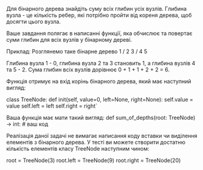 Для бінарного дерева знайдіть суму всіх глибин усіх вузлів. Глибина вузла - це кількість ребер, які потрібно пройти від кореня дерева, щоб досягти цього вузла.

Ваше завдання полягає в написанні функції, яка обчислює та повертає суми глибин для всіх вузлів у бінарному дереві.

Приклад: Розглянемо таке бінарне дерево 1 / 2 3 / 4 5

Глибина вузла 1 - 0, глибина вузла 2 та 3 становить 1, а глибина вузлів 4 та 5 - 2. Сума глибин всіх вузлів дорівнює 0 + 1 + 1 + 2 + 2 = 6.

Функція отримує на вхід корінь бінарного дерева, який має наступний вигляд:

class TreeNode: def init(self, value=0, left=None, right=None): self.value = value self.left = left self.right = right`

Ваша функція має мати такий вигляд: def sum_of_depths(root: TreeNode) -> int: # ваш код

Реалізація даної задачі не вимагає написання коду вставки чи виділення елементів з бінарного дерева. У тесті ви можете створити достатню кількість елементів класу TreeNode наступним чином:

root = TreeNode(3) root.left = TreeNode(9) root.right = TreeNode(20)